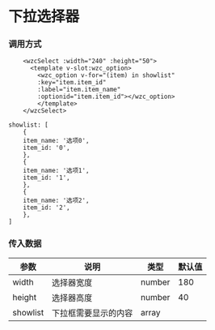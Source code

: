 # 下拉选择器

### 调用方式
```
    <wzcSelect :width="240" :height="50">
      <template v-slot:wzc_option>
		<wzc_option v-for="(item) in showlist"
        :key="item.item_id"
        :label="item.item_name"
        :optionid="item.item_id"></wzc_option>
		</template>
    </wzcSelect>
```



```
showlist: [
    {
    item_name: '选项0',
    item_id: '0',
    },
    {
    item_name: '选项1',
    item_id: '1',
    },
    {
    item_name: '选项2',
    item_id: '2',
    },
]
```

### 传入数据
| 参数 | 说明 | 类型 | 默认值 |
|--|--|--|--|
| width | 选择器宽度 | number | 180 |
| height | 选择器高度 | number | 40 |
| showlist | 下拉框需要显示的内容 | array | |

<br/>
